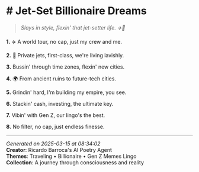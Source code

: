 # # Jet-Set Billionaire Dreams

> *Slays in style, flexin' that jet-setter life. ✈️💎*

**1.** ✈️ A world tour, no cap, just my crew and me.


**2.** 💎 Private jets, first-class, we're living lavishly.


**3.** Bussin' through time zones, flexin' new cities.


**4.** 🌍 From ancient ruins to future-tech cities.


**5.** Grindin' hard, I'm building my empire, you see.


**6.** Stackin' cash, investing, the ultimate key.


**7.** Vibin' with Gen Z, our lingo's the best.


**8.** No filter, no cap, just endless finesse.



---

*Generated on 2025-03-15 at 08:34:02*  
**Creator**: Ricardo Barroca's AI Poetry Agent  
**Themes**: Traveling • Billionaire • Gen Z Memes Lingo  
**Collection**: A journey through consciousness and reality